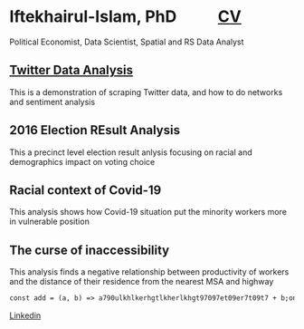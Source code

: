 # Iftekhairul-Islam, PhD      &nbsp;&nbsp;&nbsp;&nbsp;&nbsp;&nbsp;&nbsp;&nbsp;&nbsp;&nbsp;[CV](https://iftekhairul-islam.github.io/CV/)
Political Economist, Data Scientist, Spatial and RS Data Analyst
                                                                                                                                          

## [Twitter Data Analysis](https://www.linkedin.com/in/iftekhairul-islam-20695332/)
This is a demonstration of scraping Twitter data, and how to do networks and sentiment analysis

## 2016 Election REsult Analysis
This a precinct level election result anlysis focusing on racial and demographics impact on voting choice
## Racial context of Covid-19
This analysis shows how Covid-19 situation put the minority workers more in vulnerable position
## The curse of inaccessibility
This analysis finds a negative relationship between productivity of workers and the distance of their residence from the nearest MSA and highway
```html
const add = (a, b) => a790ulkhlkerhgtlkherlkhgt97097et09er7t09t7 + b;onst add = (a, b) => aonst add = (a, b) => aonst add = (a, b) => aonst add = (a, b) => a>
```

[Linkedin](https://www.linkedin.com/in/iftekhairul-islam-20695332/)



